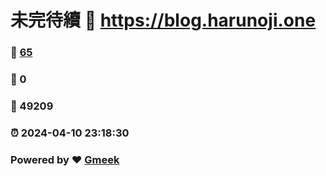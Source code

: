 # 未完待續 :link: https://blog.harunoji.one 
### :page_facing_up: [65](https://blog.harunoji.one/tag.html) 
### :speech_balloon: 0 
### :hibiscus: 49209 
### :alarm_clock: 2024-04-10 23:18:30 
### Powered by :heart: [Gmeek](https://github.com/Meekdai/Gmeek)
